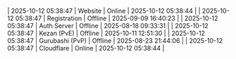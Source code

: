 | 2025-10-12 05:38:47 | Website | Online | 2025-10-12 05:38:44 |
| 2025-10-12 05:38:47 | Registration | Offline | 2025-09-09 16:40:23 |
| 2025-10-12 05:38:47 | Auth Server | Offline | 2025-08-18 09:33:31 |
| 2025-10-12 05:38:47 | Kezan (PvE) | Offline | 2025-10-11 12:51:30 |
| 2025-10-12 05:38:47 | Gurubashi (PvP) | Offline | 2025-08-23 21:44:06 |
| 2025-10-12 05:38:47 | Cloudflare | Online | 2025-10-12 05:38:44 |
